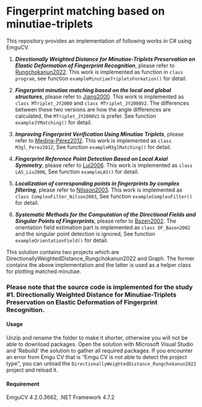 # Fingerprint matching based on minutiae-triplets

This repository provides an implementation of following works in C# using EmguCV.

  1. ***Directionally Weighted Distance for Minutiae-Triplets Preservation on Elastic Deformation of Fingerprint Recognition***, please refer to [Rungchokanun2022](https://www.sciencedirect.com/science/article/abs/pii/S0167865522001878). This work is implemented as function in ```class program```, see function ```exampleMinutiaeTripletsFormation()``` for detail.
  
  2. ***Fingerprint minutiae matching based on the local and global structures***, please refer to [Jiang2000](https://ieeexplore.ieee.org/abstract/document/906252). This work is implemented as ```class MTriplet_JY2000``` and ```class MTriplet_JY2000V2```. The differences between these two versions are how the angle differences are calculated, the ```MTriplet_JY2000V2``` is prefer. See function ```exampleJYMatching()``` for detail.
  
  3. ***Improving Fingerprint Verification Using Minutiae Triplets***, please refer to [Medina-Pérez2012](https://www.mdpi.com/1424-8220/12/3/3418). This work is implemented as ```class M3gl_Perez2012```, See function ```exampleM3glMatching()``` for detail.
  
  4. ***Fingerprint Reference Point Detection Based on Local Axial Symmetry***, please refer to [Lui2006](https://ieeexplore.ieee.org/document/1699069). This work is implemented as ```class LAS_Liu2006```, See function ```exampleLAS()``` for detail.
  
  5. ***Localization of corresponding points in fingerprints by complex filtering***, please refer to [Nilsson2003](https://www.sciencedirect.com/science/article/abs/pii/S0167865503000837). This work is implemented as ```class ComplexFilter_Nilson2003```, See function ```exampleComplexFilter()``` for detail.
  
  6. ***Systematic Methods for the Computation of the Directional Fields and Singular Points of Fingerprints***, please refer to [Bazen2002](https://ieeexplore.ieee.org/abstract/document/1017618). The orientation field estimation part is implemented as ```class OF_Bazen2002``` and the singular point detection is ignored, See function ```exampleOrientationField()``` for detail.

This solution contains two projects which are DirectionallyWeightedDistance_Rungchokanun2022 and Graph.
The former contains the above implementation and the latter is used as a helper class for plotting matched minutiae. 

### Please note that the source code is implemented for the study #1. Directionally Weighted Distance for Minutiae-Triplets Preservation on Elastic Deformation of Fingerprint Recognition.

#### Usage
Unzip and rename the folder to make it shorter, otherwise you will not be able to download packages.
Open the solution with Microsoft Visual Studio and 'Rebuild' the solution to gather all required packages.
If you encounter an error from Emgu CV that is “Emgu CV is not able to detect the project type", you can unload the ```DirectionallyWeightedDistance_Rungchokanun2022``` project and reload it.

#### Requirement
EmguCV 4.2.0.3662, .NET Framework 4.7.2
